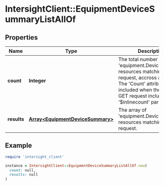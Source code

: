 # IntersightClient::EquipmentDeviceSummaryListAllOf

## Properties

| Name | Type | Description | Notes |
| ---- | ---- | ----------- | ----- |
| **count** | **Integer** | The total number of &#39;equipment.DeviceSummary&#39; resources matching the request, accross all pages. The &#39;Count&#39; attribute is included when the HTTP GET request includes the &#39;$inlinecount&#39; parameter. | [optional] |
| **results** | [**Array&lt;EquipmentDeviceSummary&gt;**](EquipmentDeviceSummary.md) | The array of &#39;equipment.DeviceSummary&#39; resources matching the request. | [optional] |

## Example

```ruby
require 'intersight_client'

instance = IntersightClient::EquipmentDeviceSummaryListAllOf.new(
  count: null,
  results: null
)
```

